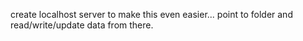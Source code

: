 create localhost server to make this even easier... point to folder and read/write/update data from there.
